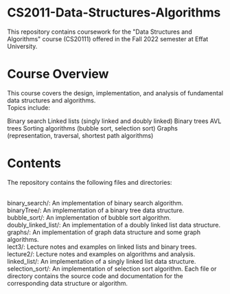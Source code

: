 # CS2011-Data-Structures-Algorithms
This repository contains coursework for the "Data Structures and Algorithms" course (CS20111) offered in the Fall 2022 semester at Effat University.

# Course Overview
This course covers the design, implementation, and analysis of fundamental data structures and algorithms. 
<br>Topics include:

Binary search
Linked lists (singly linked and doubly linked)
Binary trees
AVL trees
Sorting algorithms (bubble sort, selection sort)
Graphs (representation, traversal, shortest path algorithms)
# Contents
The repository contains the following files and directories:

<br>binary_search/: An implementation of binary search algorithm.
<br>binaryTree/: An implementation of a binary tree data structure.
<br>bubble_sort/: An implementation of bubble sort algorithm.
<br>doubly_linked_list/: An implementation of a doubly linked list data structure.
<br>graphs/: An implementation of graph data structure and some graph algorithms.
<br>lect3/: Lecture notes and examples on linked lists and binary trees.
<br>lecture2/: Lecture notes and examples on algorithms and analysis.
<br>linked_list/: An implementation of a singly linked list data structure.
<br>selection_sort/: An implementation of selection sort algorithm.
Each file or directory contains the source code and documentation for the corresponding data structure or algorithm.
